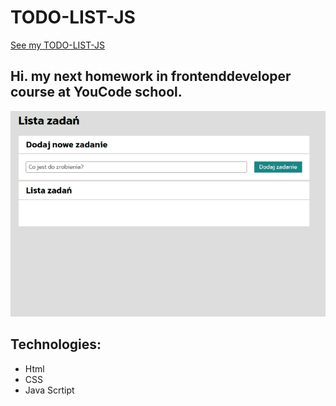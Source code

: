 # TODO-LIST-JS

[See my TODO-LIST-JS](https://adam-bogocz.github.io/TODO-LIST-JS/)
## Hi. my next homework in frontenddeveloper course at YouCode school.


![Demo](https://github.com/Adam-Bogocz/TODO-LIST-JS/blob/main/images/demo.gif?raw=true)

## Technologies:
- Html
- CSS
- Java Scrtipt